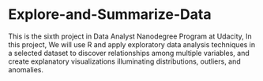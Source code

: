 # Explore-and-Summarize-Data
This is the sixth project in Data Analyst Nanodegree Program at Udacity, In this project, We will use R and apply exploratory data analysis techniques in a selected dataset to discover relationships among multiple variables, and create explanatory visualizations illuminating distributions, outliers, and anomalies.
